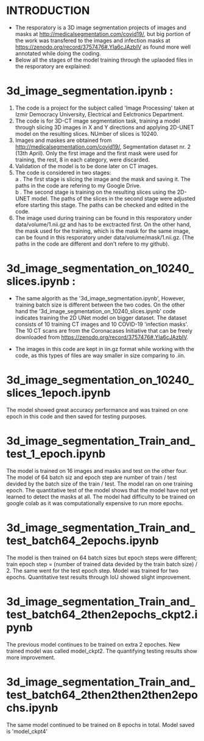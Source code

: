 # INTRODUCTION
* The resporatory is a 3D image segmentation projects of images and masks at http://medicalsegmentation.com/covid19/, but big portion of the work was transfered to the images and infection masks at https://zenodo.org/record/3757476#.YIa6cJAzbIV as found more well annotated while doing the coding.
* Below all the stages of the model training through the uplaoded files in the resporatory are explained:




# 3d_image_segmentation.ipynb :
1. The code is a project for the subject called 'Image Processing' taken at Izmir Democracy University, Electrical and Eelctronics Department.
2. The code is for 3D-CT image segmentation task, training a model through slicing 3D images in X and Y directions and applying 2D-UNET model on the resulting slices. NUmber of slices is 10240.
3. Images and maskes are obtained from http://medicalsegmentation.com/covid19/, Segmentation dataset nr. 2 (13th April). Only the first image and the first mask were used for training, the rest, 8 in each category, were discarded.
4. Validation of the model is to be done later on CT images.
5. The code is considered in two stages:                                                                                                                            
   a . The first stage is slicing the image and the mask and saving it. The paths in the code are refering to my Google Drive.                                     
   b . The second stage is training on the resulting slices using the 2D-UNET model. The paths of the slices in the second stage were adjusted efore starting this stage. The paths can be checked and edited in the code.                                                  
6. The image used during training can be found in this resporatory under data/volume/1.nii.gz and has to be exctracted first. On the other hand, the mask used for the training, which is the mask for the same image, can be found in this resporatory under data/volume/mask/1.nii.gz. (The paths in the code are different and don't refere to my github).


# 3d_image_segmentation_on_10240_slices.ipynb :
* The same algorith as the '3d_image_segmentation.ipynb', However, training batch size is different between the two codes.
On the other hand the '3d_image_segmentation_on_10240_slices.ipynb' code indicates training the 2D UNet model on bigger dataset. The dataset consists of 10 training CT images and 10 COVID-19 'infection masks'. The 10 CT scans are from the Coronacases Initiative that can be freely downloaded from https://zenodo.org/record/3757476#.YIa6cJAzbIV.

* The images in this code are kept in iin.gz format while working with the code, as this types of files are way smaller in size comparing to .iin.

# 3d_image_segmentation_on_10240_slices_1epoch.ipynb
The model showed great accuracy performance and was trained on one epoch in this code and then saved for testing purposes.

# 3d_image_segmentation_Train_and_test_1_epoch.ipynb
The model is trained on 16 images and masks and test on the other four. The model of 64 batch siz and epoch step are number of train / test devided by the batch size of the train / test. The model ran on one training epoch. The quantitative test of the model shows that the model have not yet learned to detect the masks at all. The model had difficulty to be trained on google colab as it was computationally expensive to run more epochs.

# 3d_image_segmentation_Train_and_test_batch64_2epochs.ipynb
The model is then trained on 64 batch sizes but epoch steps were different; train epoch step = (number of trained data devided by the train batch size) / 2. The same went for the test epoch step. Model was trained for two epochs. Quantitative test results through IoU showed slight improvement.

# 3d_image_segmentation_Train_and_test_batch64_2then2epochs_ckpt2.ipynb
The previous model continues to be trained on extra 2 epoches. New trained model was called model_ckpt2. The quantifying testing results show more improvement.

# 3d_image_segmentation_Train_and_test_batch64_2then2then2then2epochs.ipynb
The same model continued to be trained on 8 epochs in total. Model saved is 'model_ckpt4'
